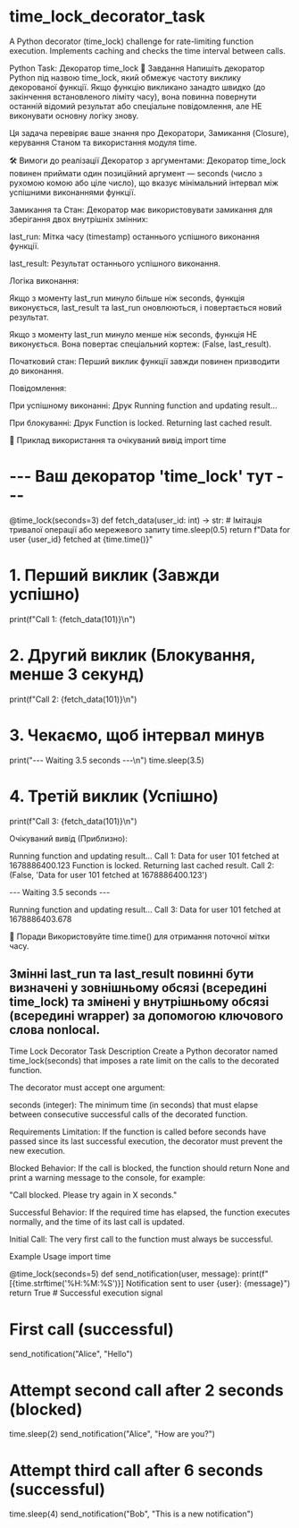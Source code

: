 # time_lock_decorator_task
A Python decorator (time_lock) challenge for rate-limiting function execution. Implements caching and checks the time interval between calls.

Python Task: Декоратор time_lock
🎯 Завдання
Напишіть декоратор Python під назвою time_lock, який обмежує частоту виклику декорованої функції. Якщо функцію викликано занадто швидко (до закінчення встановленого ліміту часу), вона повинна повернути останній відомий результат або спеціальне повідомлення, але НЕ виконувати основну логіку знову.

Ця задача перевіряє ваше знання про Декоратори, Замикання (Closure), керування Станом та використання модуля time.

🛠️ Вимоги до реалізації
Декоратор з аргументами: Декоратор time_lock повинен приймати один позиційний аргумент — seconds (число з рухомою комою або ціле число), що вказує мінімальний інтервал між успішними виконаннями функції.

Замикання та Стан: Декоратор має використовувати замикання для зберігання двох внутрішніх змінних:

last_run: Мітка часу (timestamp) останнього успішного виконання функції.

last_result: Результат останнього успішного виконання.

Логіка виконання:

Якщо з моменту last_run минуло більше ніж seconds, функція виконується, last_result та last_run оновлюються, і повертається новий результат.

Якщо з моменту last_run минуло менше ніж seconds, функція НЕ виконується. Вона повертає спеціальний кортеж: (False, last_result).

Початковий стан: Перший виклик функції завжди повинен призводити до виконання.

Повідомлення:

При успішному виконанні: Друк Running function and updating result...

При блокуванні: Друк Function is locked. Returning last cached result.

🚀 Приклад використання та очікуваний вивід
import time

# --- Ваш декоратор 'time_lock' тут ---

@time_lock(seconds=3)
def fetch_data(user_id: int) -> str:
    # Імітація тривалої операції або мережевого запиту
    time.sleep(0.5) 
    return f"Data for user {user_id} fetched at {time.time()}"

# 1. Перший виклик (Завжди успішно)
print(f"Call 1: {fetch_data(101)}\n")

# 2. Другий виклик (Блокування, менше 3 секунд)
print(f"Call 2: {fetch_data(101)}\n")

# 3. Чекаємо, щоб інтервал минув
print("--- Waiting 3.5 seconds ---\n")
time.sleep(3.5)

# 4. Третій виклик (Успішно)
print(f"Call 3: {fetch_data(101)}\n")

Очікуваний вивід (Приблизно):

Running function and updating result...
Call 1: Data for user 101 fetched at 1678886400.123
Function is locked. Returning last cached result.
Call 2: (False, 'Data for user 101 fetched at 1678886400.123')

--- Waiting 3.5 seconds ---

Running function and updating result...
Call 3: Data for user 101 fetched at 1678886403.678

📝 Поради
Використовуйте time.time() для отримання поточної мітки часу.

Змінні last_run та last_result повинні бути визначені у зовнішньому обсязі (всередині time_lock) та змінені у внутрішньому обсязі (всередині wrapper) за допомогою ключового слова nonlocal.
-------------------------------------------
Time Lock Decorator
Task Description
Create a Python decorator named time_lock(seconds) that imposes a rate limit on the calls to the decorated function.

The decorator must accept one argument:

seconds (integer): The minimum time (in seconds) that must elapse between consecutive successful calls of the decorated function.

Requirements
Limitation: If the function is called before seconds have passed since its last successful execution, the decorator must prevent the new execution.

Blocked Behavior: If the call is blocked, the function should return None and print a warning message to the console, for example:

"Call blocked. Please try again in X seconds."

Successful Behavior: If the required time has elapsed, the function executes normally, and the time of its last call is updated.

Initial Call: The very first call to the function must always be successful.

Example Usage
import time

@time_lock(seconds=5)
def send_notification(user, message):
    print(f"[{time.strftime('%H:%M:%S')}] Notification sent to user {user}: {message}")
    return True # Successful execution signal

# First call (successful)
send_notification("Alice", "Hello")

# Attempt second call after 2 seconds (blocked)
time.sleep(2)
send_notification("Alice", "How are you?")

# Attempt third call after 6 seconds (successful)
time.sleep(4)
send_notification("Bob", "This is a new notification")
